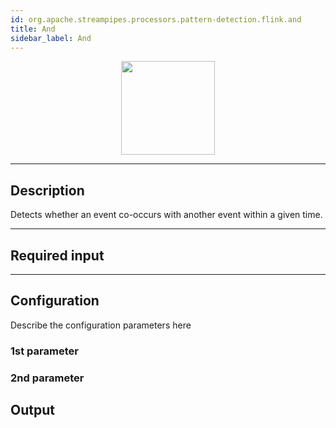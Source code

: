 ```yaml
---
id: org.apache.streampipes.processors.pattern-detection.flink.and
title: And
sidebar_label: And
---
```


<!--
  ~ Licensed to the Apache Software Foundation (ASF) under one or more
  ~ contributor license agreements.  See the NOTICE file distributed with
  ~ this work for additional information regarding copyright ownership.
  ~ The ASF licenses this file to You under the Apache License, Version 2.0
  ~ (the "License"); you may not use this file except in compliance with
  ~ the License.  You may obtain a copy of the License at
  ~
  ~    http://www.apache.org/licenses/LICENSE-2.0
  ~
  ~ Unless required by applicable law or agreed to in writing, software
  ~ distributed under the License is distributed on an "AS IS" BASIS,
  ~ WITHOUT WARRANTIES OR CONDITIONS OF ANY KIND, either express or implied.
  ~ See the License for the specific language governing permissions and
  ~ limitations under the License.
  ~
  -->



<p align="center"> 
    <img src="/docs/img/pipeline-elements/org.apache.streampipes.processors.pattern-detection.flink.and/icon.png" width="150px;" class="pe-image-documentation"/>
</p>

***

## Description

Detects whether an event co-occurs with another event within a given time.

***

## Required input


***

## Configuration

Describe the configuration parameters here

### 1st parameter


### 2nd parameter

## Output